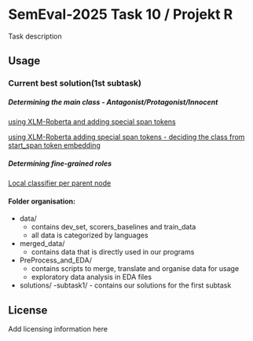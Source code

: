 # SemEval-2025 Task 10 / Projekt R
Task description

## Usage

### Current best solution(1st subtask)
##### Determining the main class - Antagonist/Protagonist/Innocent

[using XLM-Roberta and adding special span tokens](solutions/custom_tokens/xlm-roberta-span-tokens.ipynb)

[using XLM-Roberta adding special span tokens - deciding the class from start_span token embedding](solutions/custom_tokens/xlm_roberta_with_classification_on_start_span_token.ipynb)

##### Determining fine-grained roles

[Local classifier per parent node](solutions/hierarchical_classification/LCPN_with_metrics_only_classifier_withoutMLP.ipynb)


#### Folder organisation:
- data/
    - contains dev_set, scorers_baselines and train_data
    - all data is categorized by languages
- merged_data/
    - contains data that is directly used in our programs
- PreProcess_and_EDA/
    - contains scripts to merge, translate and organise data for usage
    - exploratory data analysis in EDA files
- solutions/
    -subtask1/
        - contains our solutions for the first subtask



## License
Add licensing information here
